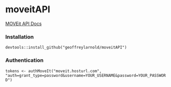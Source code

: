 # moveitAPI

[MOVEit API Docs](https://docs.ipswitch.com/MOVEit/Transfer2019_1/API/Rest/#_overview)

### Installation
`devtools::install_github("geoffreylarnold/moveitAPI")`

### Authentication

`tokens <- authMoveIt("moveit.hosturl.com", "auth=grant_type=password&username=YOUR_USERNAME&password=YOUR_PASSWORD")`
